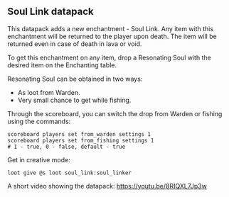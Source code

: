 ## Soul Link datapack
This datapack adds a new enchantment - Soul Link. Any item with this enchantment will be returned to the player upon death. The item will be returned even in case of death in lava or void.

To get this enchantment on any item, drop a Resonating Soul with the desired item on the Enchanting table.

Resonating Soul can be obtained in two ways:
- As loot from Warden.
- Very small chance to get while fishing.

Through the scoreboard, you can switch the drop from Warden or fishing using the commands:
```mcfunction
scoreboard players set from_warden settings 1
scoreboard players set from_fishing settings 1
# 1 - true, 0 - false, default - true
```
Get in creative mode: 
```mcfunction
loot give @s loot soul_link:soul_linker
```

A short video showing the datapack:
https://youtu.be/8RIQXL7Jp3w